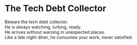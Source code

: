 # The Tech Debt Collector

Beware the tech debt collector.  
He is always watching, lurking, ready.  
He arrives without warning in unexpected places.  
Like a late night diner, he consumes your work, never satisfied.
